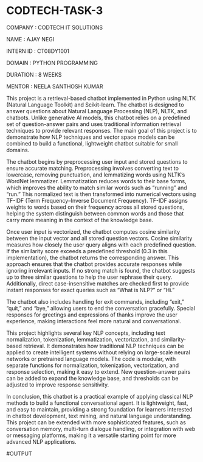 # CODTECH-TASK-3

COMPANY : CODTECH IT SOLUTIONS

NAME : AJAY NEGI

INTERN ID : CT08DY1001

DOMAIN : PYTHON PROGRAMMING

DURATION : 8 WEEKS

MENTOR : NEELA SANTHOSH KUMAR

This project is a retrieval-based chatbot implemented in Python using NLTK (Natural Language Toolkit) and Scikit-learn. The chatbot is designed to answer questions about Natural Language Processing (NLP), NLTK, and chatbots. Unlike generative AI models, this chatbot relies on a predefined set of question-answer pairs and uses traditional information retrieval techniques to provide relevant responses. The main goal of this project is to demonstrate how NLP techniques and vector space models can be combined to build a functional, lightweight chatbot suitable for small domains.

The chatbot begins by preprocessing user input and stored questions to ensure accurate matching. Preprocessing involves converting text to lowercase, removing punctuation, and lemmatizing words using NLTK’s WordNet lemmatizer. Lemmatization reduces words to their base forms, which improves the ability to match similar words such as “running” and “run.” This normalized text is then transformed into numerical vectors using TF-IDF (Term Frequency–Inverse Document Frequency). TF-IDF assigns weights to words based on their frequency across all stored questions, helping the system distinguish between common words and those that carry more meaning in the context of the knowledge base.

Once user input is vectorized, the chatbot computes cosine similarity between the input vector and all stored question vectors. Cosine similarity measures how closely the user query aligns with each predefined question. If the similarity score exceeds a predefined threshold (0.3 in this implementation), the chatbot returns the corresponding answer. This approach ensures that the chatbot provides accurate responses while ignoring irrelevant inputs. If no strong match is found, the chatbot suggests up to three similar questions to help the user rephrase their query. Additionally, direct case-insensitive matches are checked first to provide instant responses for exact queries such as “What is NLP?” or “Hi.”

The chatbot also includes handling for exit commands, including “exit,” “quit,” and “bye,” allowing users to end the conversation gracefully. Special responses for greetings and expressions of thanks improve the user experience, making interactions feel more natural and conversational.

This project highlights several key NLP concepts, including text normalization, tokenization, lemmatization, vectorization, and similarity-based retrieval. It demonstrates how traditional NLP techniques can be applied to create intelligent systems without relying on large-scale neural networks or pretrained language models. The code is modular, with separate functions for normalization, tokenization, vectorization, and response selection, making it easy to extend. New question-answer pairs can be added to expand the knowledge base, and thresholds can be adjusted to improve response sensitivity.

In conclusion, this chatbot is a practical example of applying classical NLP methods to build a functional conversational agent. It is lightweight, fast, and easy to maintain, providing a strong foundation for learners interested in chatbot development, text mining, and natural language understanding. This project can be extended with more sophisticated features, such as conversation memory, multi-turn dialogue handling, or integration with web or messaging platforms, making it a versatile starting point for more advanced NLP applications.

#OUTPUT

